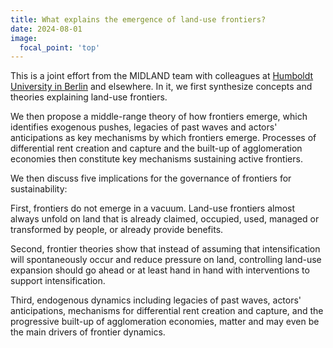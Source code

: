 ```yaml
---
title: What explains the emergence of land-use frontiers?
date: 2024-08-01
image:
  focal_point: 'top'
---
```


<!--more-->

This is a joint effort from the MIDLAND team with colleagues at [Humboldt University in Berlin](https://pages.cms.hu-berlin.de/biogeo/website/) and elsewhere. 
In it, we first synthesize concepts and theories explaining land-use frontiers.

We then propose a middle-range theory of how frontiers emerge, which identifies exogenous pushes, legacies of past waves and actors' anticipations as key mechanisms by which frontiers emerge. Processes of differential rent creation and capture and the built-up of agglomeration economies then constitute key mechanisms sustaining active frontiers.

We then discuss five implications for the governance of frontiers for sustainability:

First, frontiers do not emerge in a vacuum. Land-use frontiers almost always unfold on land that is already claimed, occupied, used, managed or transformed by people, or already provide benefits.

Second, frontier theories show that instead of assuming that intensification will spontaneously occur and reduce pressure on land, controlling land-use expansion should go ahead or at least hand in hand with interventions to support intensification.

Third, endogenous dynamics including legacies of past waves, actors' anticipations, mechanisms for differential rent creation and capture, and the progressive built-up of agglomeration economies, matter and may even be the main drivers of frontier dynamics.